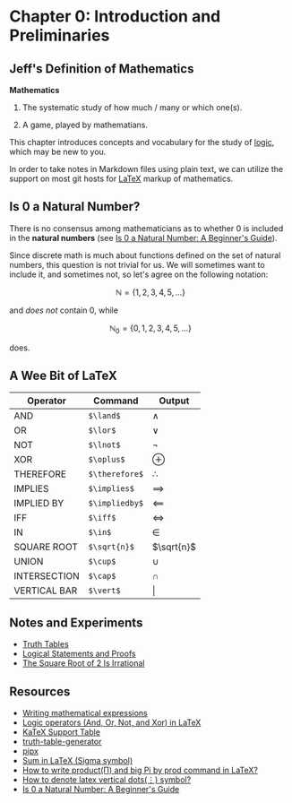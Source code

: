 # Chapter 0: Introduction and Preliminaries

## Jeff's Definition of Mathematics

**Mathematics**

1. The systematic study of how much / many or which one(s).

2. A game, played by mathematians.

This chapter introduces concepts and vocabulary for the study of
[logic](https://en.wikipedia.org/wiki/Logic), which may be new to you.

In order to take notes in Markdown files using plain text, we can utilize
the support on most git hosts for
[LaTeX](https://en.wikipedia.org/wiki/LaTeX) markup of mathematics.


## Is $0$ a Natural Number? 

There is no consensus among mathematicians as to whether $0$ is included
in the **natural numbers** (see [Is 0 a Natural Number: A Beginner's
Guide](https://www.storyofmathematics.com/is-0-a-natural-number/)).

Since discrete math is much about functions defined on the set of natural
numbers, this question is not trivial for us.  We will sometimes want to
include it, and sometimes not, so let's agree on the following notation:
```math
\mathbb{N} = \{1, 2, 3, 4, 5, ...\}
```
and *does not* contain $0$, while
```math
\mathbb{N}_0 = \{0, 1, 2, 3, 4, 5, ...\}
```
does.


## A Wee Bit of LaTeX

| Operator     | Command          | Output       |
|--------------|------------------|--------------|
| AND          | `$\land$`        | $\land$      |
| OR           | `$\lor$`         | $\lor$       |
| NOT          | `$\lnot$`        | $\lnot$      |
| XOR          | `$\oplus$`       | $\oplus$     |
| THEREFORE    | `$\therefore$`   | $\therefore$ |
| IMPLIES      | `$\implies$`     | $\implies$   |
| IMPLIED BY   | `$\impliedby$`   | $\impliedby$ |
| IFF          | `$\iff$`         | $\iff$       |
| IN           | `$\in$`          | $\in$        |
| SQUARE ROOT  | `$\sqrt{n}$`     | $\sqrt{n}$   |
| UNION        | `$\cup$`         | $\cup$       |
| INTERSECTION | `$\cap$`         | $\cap$       |
| VERTICAL BAR | `$\vert$`        | $\vert$      |


## Notes and Experiments

* [Truth Tables](TruthTables.md)
* [Logical Statements and Proofs](LogicalStatementsAndProofs.md)
* [The Square Root of 2 Is Irrational](SquareRootOfTwo.md)


## Resources

* [Writing mathematical expressions](https://docs.github.com/en/get-started/writing-on-github/working-with-advanced-formatting/writing-mathematical-expressions)
* [Logic operators (And, Or, Not, and Xor) in LaTeX](https://latexdoc.com/logic-operators-in-latex/)
* [KaTeX Support Table](https://katex.org/docs/support_table.html)
* [truth-table-generator](https://pypi.org/project/truth-table-generator/)
* [pipx](https://github.com/pypa/pipx)
* [Sum in LaTeX (Sigma symbol)](https://latex-tutorial.com/sum-latex/)
* [How to write product(Π) and big Pi by prod command in LaTeX?](https://www.physicsread.com/use-of-product-notation-in-latex/)
* [How to denote latex vertical dots(⋮) symbol?](https://www.physicsread.com/latex-vertical-dots-symbol/)
* [Is 0 a Natural Number: A Beginner's Guide](https://www.storyofmathematics.com/is-0-a-natural-number/)
